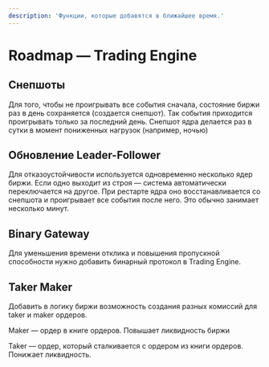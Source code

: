 ```yaml
---
description: 'Функции, которые добавятся в ближайшее время.'
---
```


# Roadmap — Trading Engine

## Снепшоты

Для того, чтобы не проигрывать все события сначала, состояние биржи раз в день сохраняется \(создается снепшот\). Так события приходится проигрывать только за последний день. Снепшот ядра делается раз в сутки в момент пониженных нагрузок \(например, ночью\)

## Обновление Leader-Follower

Для отказоустойчивости используется одновременно несколько ядер биржи. Если одно выходит из строя — система автоматически переключается на другое. При рестарте ядра оно восстанавливается со снепшота и проигрывает все события после него. Это обычно занимает несколько минут.

## Binary Gateway

Для уменьшения времени отклика и повышения пропускной способности нужно добавить бинарный протокол в Trading Engine. 

## Taker Maker

Добавить в логику биржи возможность создания разных комиссий для taker и maker ордеров.

Maker — ордер в книге ордеров. Повышает ликвидность биржи

Taker — ордер, который сталкивается с ордером из книги ордеров. Понижает ликвидность.

